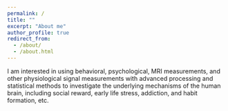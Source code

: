```yaml
---
permalink: /
title: ""
excerpt: "About me"
author_profile: true
redirect_from: 
  - /about/
  - /about.html
---
```


I am interested in using behavioral, psychological, MRI measurements, and other physiological signal measurements with advanced processing and statistical methods to investigate the underlying mechanisms of the human brain, including social reward, early life stress, addiction, and habit formation, etc.

